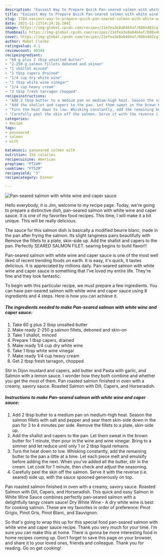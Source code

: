```yaml
---
description: "Easiest Way to Prepare Quick Pan-seared salmon with white wine and caper sauce"
title: "Easiest Way to Prepare Quick Pan-seared salmon with white wine and caper sauce"
slug: 1784-easiest-way-to-prepare-quick-pan-seared-salmon-with-white-wine-and-caper-sauce
date: 2021-11-11T14:24:16.284Z
image: https://img-global.cpcdn.com/recipes/21efea3e8a0464af/680x482cq70/pan-seared-salmon-with-white-wine-and-caper-sauce-recipe-main-photo.jpg
thumbnail: https://img-global.cpcdn.com/recipes/21efea3e8a0464af/680x482cq70/pan-seared-salmon-with-white-wine-and-caper-sauce-recipe-main-photo.jpg
cover: https://img-global.cpcdn.com/recipes/21efea3e8a0464af/680x482cq70/pan-seared-salmon-with-white-wine-and-caper-sauce-recipe-main-photo.jpg
author: Mabel Clarke
ratingvalue: 4.1
reviewcount: 40344
recipeingredient:
- "60 g plus 2 tbsp unsalted butter"
- "2-250 g salmon fillets deboned and skinon"
- "1 shallot minced"
- "1 tbsp capers drained"
- "1/4 cup dry white wine"
- "1 tbsp white wine vinegar"
- "1/4 cup heavy cream"
- "2 tbsp fresh tarragon chopped"
recipeinstructions:
- "Add 2 tbsp butter to a medium pan on medium-high heat. Season the salmon fillets with salt and pepper and sear them skin-side down in the pan for 3 to 4 minutes per side. Remove the fillets to a plate, skin-side up."
- "Add the shallot and capers to the pan. Let them sweat in the brown butter for 1 minute, then pour in the wine and wine vinegar. Bring to a simmer and let reduce until only 1 or 2 tbsp liquid remains."
- "Turn the heat down to low. Whisking constantly, add the remaining butter to the pan a little at a time. Let each piece melt and emulsify before adding the next. When you&#39;ve added all the butter, stir in the cream. Let cook for 1 minute, then check and adjust the seasoning."
- "Carefully peel the skin off the salmon. Serve it with the reverse (i.e. seared) side up, with the sauce spooned generously on top."
categories:
- Recipe
tags:
- panseared
- salmon
- with

katakunci: panseared salmon with 
nutrition: 154 calories
recipecuisine: American
preptime: "PT24M"
cooktime: "PT52M"
recipeyield: "3"
recipecategory: Dinner

---
```



![Pan-seared salmon with white wine and caper sauce](https://img-global.cpcdn.com/recipes/21efea3e8a0464af/680x482cq70/pan-seared-salmon-with-white-wine-and-caper-sauce-recipe-main-photo.jpg)

Hello everybody, it is Jim, welcome to my recipe page. Today, we're going to prepare a distinctive dish, pan-seared salmon with white wine and caper sauce. It is one of my favorites food recipes. This time, I will make it a bit unique. This will be really delicious.

The sauce for this salmon dish is basically a modified beurre blanc, made in the pan after frying the salmon. Its slight tanginess pairs beautifully with Remove the fillets to a plate, skin-side up. Add the shallot and capers to the pan. Perfectly SEARED SALMON FILET. searing begins to build flavor!!

Pan-seared salmon with white wine and caper sauce is one of the most well liked of recent trending foods on earth. It is easy, it's quick, it tastes delicious. It is appreciated by millions daily. Pan-seared salmon with white wine and caper sauce is something that I've loved my entire life. They're fine and they look fantastic.


To begin with this particular recipe, we must prepare a few ingredients. You can have pan-seared salmon with white wine and caper sauce using 8 ingredients and 4 steps. Here is how you can achieve it.

<!--inarticleads1-->

##### The ingredients needed to make Pan-seared salmon with white wine and caper sauce:

1. Take 60 g plus 2 tbsp unsalted butter
1. Make ready 2-250 g salmon fillets, deboned and skin-on
1. Take 1 shallot, minced
1. Prepare 1 tbsp capers, drained
1. Make ready 1/4 cup dry white wine
1. Take 1 tbsp white wine vinegar
1. Make ready 1/4 cup heavy cream
1. Get 2 tbsp fresh tarragon, chopped


Stir in Dijon mustard and capers, add butter and Pasta with garlic, and Salmon with a lemon sauce. I wonder how they both combine and whether you get the most of them. Pan roasted salmon finished in oven with a creamy, savory sauce. Roasted Salmon with Dill, Capers, and Horseradish. 

<!--inarticleads2-->

##### Instructions to make Pan-seared salmon with white wine and caper sauce:

1. Add 2 tbsp butter to a medium pan on medium-high heat. Season the salmon fillets with salt and pepper and sear them skin-side down in the pan for 3 to 4 minutes per side. Remove the fillets to a plate, skin-side up.
1. Add the shallot and capers to the pan. Let them sweat in the brown butter for 1 minute, then pour in the wine and wine vinegar. Bring to a simmer and let reduce until only 1 or 2 tbsp liquid remains.
1. Turn the heat down to low. Whisking constantly, add the remaining butter to the pan a little at a time. Let each piece melt and emulsify before adding the next. When you&#39;ve added all the butter, stir in the cream. Let cook for 1 minute, then check and adjust the seasoning.
1. Carefully peel the skin off the salmon. Serve it with the reverse (i.e. seared) side up, with the sauce spooned generously on top.


Pan roasted salmon finished in oven with a creamy, savory sauce. Roasted Salmon with Dill, Capers, and Horseradish. This quick and easy Salmon in White Wine Sauce combines perfectly pan-seared salmon with a delightfully tangy cream sauce! Dry White Wine - A dry white wine is best for cooking salmon. These are my favorites in order of preference: Pinot Grigio, Pinot Gris, Pinot Blanc, and Sauvignon. 

So that's going to wrap this up for this special food pan-seared salmon with white wine and caper sauce recipe. Thank you very much for your time. I'm sure you can make this at home. There is gonna be more interesting food in home recipes coming up. Don't forget to save this page on your browser, and share it to your loved ones, friends and colleague. Thank you for reading. Go on get cooking!
